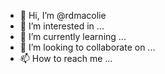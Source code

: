 - 👋 Hi, I’m @rdmacolie
- 👀 I’m interested in ...
- 🌱 I’m currently learning ...
- 💞️ I’m looking to collaborate on ...
- 📫 How to reach me ...

<!---
rdmacolie/rdmacolie is a ✨ special ✨ repository because its `README.md` (this file) appears on your GitHub profile.
You can click the Preview link to take a look at your changes.
--->
